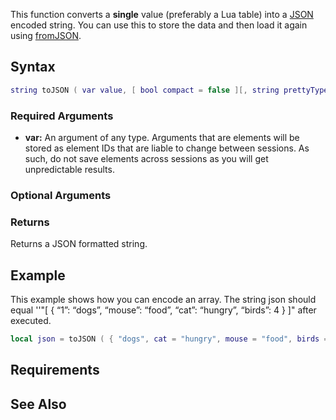 This function converts a **single** value (preferably a Lua table) into a [JSON](/docs/json.md "wikilink") encoded string. You can use this to store the data and then load it again using [fromJSON](/fromJSON.md "wikilink").

Syntax
------

``` lua
string toJSON ( var value, [ bool compact = false ][, string prettyType = "none" ] )
```

### Required Arguments

-   **var:** An argument of any type. Arguments that are elements will be stored as element IDs that are liable to change between sessions. As such, do not save elements across sessions as you will get unpredictable results.

### Optional Arguments

### Returns

Returns a JSON formatted string.

Example
-------

This example shows how you can encode an array. The string json should equal ''"\[ { “1”: “dogs”, “mouse”: “food”, “cat”: “hungry”, “birds”: 4 } \]" after executed.

``` lua
local json = toJSON ( { "dogs", cat = "hungry", mouse = "food", birds = 4 } )
```

Requirements
------------

See Also
--------
